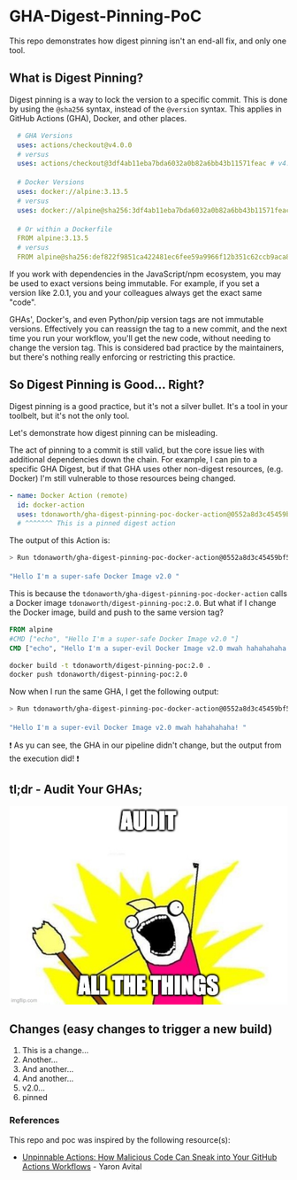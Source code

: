 # GHA-Digest-Pinning-PoC
This repo demonstrates how digest pinning isn't an end-all fix, and only one tool. 

## What is Digest Pinning?
Digest pinning is a way to lock the version to a specific commit. This is done by using the `@sha256` syntax, instead of the `@version` syntax. This applies in GitHub Actions (GHA), Docker, and other places.

```yaml
  # GHA Versions
  uses: actions/checkout@v4.0.0
  # versus
  uses: actions/checkout@3df4ab11eba7bda6032a0b82a6bb43b11571feac # v4.0.0

  # Docker Versions
  uses: docker://alpine:3.13.5
  # versus
  uses: docker://alpine@sha256:3df4ab11eba7bda6032a0b82a6bb43b11571feac # 3.13.5

  # Or within a Dockerfile
  FROM alpine:3.13.5
  # versus
  FROM alpine@sha256:def822f9851ca422481ec6fee59a9966f12b351c62ccb9aca841526ffaa9f748 # 3.13.5
```

If you work with dependencies in the JavaScript/npm ecosystem, you may be used to exact versions being immutable. For example, if you set a version like 2.0.1, you and your colleagues always get the exact same "code".

GHAs', Docker's, and even Python/pip version tags are not immutable versions. Effectively you can reassign the tag to a new commit, and the next time you run your workflow, you'll get the new code, without needing to change the version tag. This is considered bad practice by the maintainers, but there's nothing really enforcing or restricting this practice.

## So Digest Pinning is Good... Right?
Digest pinning is a good practice, but it's not a silver bullet. It's a tool in your toolbelt, but it's not the only tool.

Let's demonstrate how digest pinning can be misleading.

The act of pinning to a commit is still valid, but the core issue lies with additional dependencies down the chain. For example, I can pin to a specific GHA Digest, but if that GHA uses other non-digest resources, (e.g. Docker) I'm still vulnerable to those resources being changed.

```yaml
- name: Docker Action (remote)
  id: docker-action
  uses: tdonaworth/gha-digest-pinning-poc-docker-action@0552a8d3c45459bf5b7332525a853aaaeab9ee92 # v1.1.0
  # ^^^^^^^ This is a pinned digest action
```

The output of this Action is:

```bash
> Run tdonaworth/gha-digest-pinning-poc-docker-action@0552a8d3c45459bf5b7332525a853aaaeab9ee92

"Hello I'm a super-safe Docker Image v2.0 "
```

This is because the `tdonaworth/gha-digest-pinning-poc-docker-action` calls a Docker image `tdonaworth/digest-pinning-poc:2.0`. But what if I change the Docker image, build and push to the same version tag? 

```dockerfile
FROM alpine
#CMD ["echo", "Hello I'm a super-safe Docker Image v2.0 "]
CMD ["echo", "Hello I'm a super-evil Docker Image v2.0 mwah hahahahaha! "]
```

```bash
docker build -t tdonaworth/digest-pinning-poc:2.0 .
docker push tdonaworth/digest-pinning-poc:2.0
```

Now when I run the same GHA, I get the following output:

```bash
> Run tdonaworth/gha-digest-pinning-poc-docker-action@0552a8d3c45459bf5b7332525a853aaaeab9ee92

"Hello I'm a super-evil Docker Image v2.0 mwah hahahahaha! "
```

:exclamation: As yu can see, the GHA in our pipeline didn't change, but the output from the execution did! :exclamation:

## tl;dr - Audit Your GHAs; 
![audit-all-the-things](doc/image-1.png)



## Changes (easy changes to trigger a new build)
1. This is a change...
2. Another...
3. And another...
4. And another...
5. v2.0...
6. pinned

### References
This repo and poc was inspired by the following resource(s):
- [Unpinnable Actions: How Malicious Code Can Sneak into Your GitHub Actions Workflows](https://www.paloaltonetworks.com/blog/prisma-cloud/unpinnable-actions-github-security/) - Yaron Avital